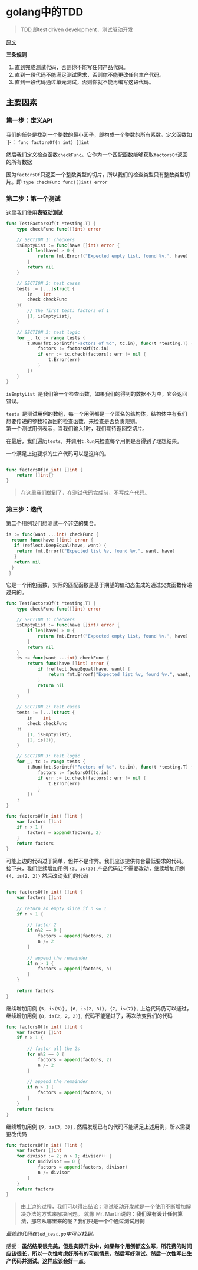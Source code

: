 # golang中的TDD
> TDD,即test driven development，测试驱动开发

[原文](https://medium.com/@pierreprinetti/test-driven-development-in-go-baeab5adb468)

**三条规则**
1. 直到完成测试代码，否则你不能写任何产品代码。
2. 直到一段代码不能满足测试需求，否则你不能更改任何生产代码。
3. 直到一段代码通过单元测试，否则你就不能再编写这段代码。

## 主要因素
### 第一步：定义API
我们的任务是找到一个整数的最小因子，即构成一个整数的所有素数。定义函数如下：
`func factorsOf(n int) []int`

然后我们定义检查函数`checkFunc`。它作为一个匹配函数能够获取`factorsOf`返回的所有数据

因为`factorsOf`只返回一个整数类型的切片，所以我们的检查类型只有整数类型切片。即
`type checkFunc func([]int) error`

### 第二步：第一个测试
这里我们使用**表驱动测试**
```go
func TestFactorsOf(t *testing.T) {
	type checkFunc func([]int) error

	// SECTION 1: checkers
	isEmptyList := func(have []int) error {
		if len(have) > 0 {
			return fmt.Errorf("Expected empty list, found %v.", have)
		}
		return nil
	}

	// SECTION 2: test cases
	tests := [...]struct {
		in    int
		check checkFunc
	}{
		// the first test: factors of 1
		{1, isEmptyList},
	}

	// SECTION 3: test logic
	for _, tc := range tests {
		t.Run(fmt.Sprintf("Factors of %d", tc.in), func(t *testing.T) {
			factors := factorsOf(tc.in)
			if err := tc.check(factors); err != nil {
				t.Error(err)
			}
		})
	}
}
```
`isEmptyList `是我们第一个检查函数，如果我们的得到的数据不为空，它会返回错误。

`tests `是测试用例的数组，每一个用例都是一个匿名的结构体，结构体中有我们想要传递的参数和返回的检查函数，来检查是否负责规则。  
第一个测试用例表示，当我们输入1时，我们期待返回空切片。
  
在最后，我们遍历`tests`，并调用`t.Run`来检查每个用例是否得到了理想结果。

一个满足上边要求的生产代码可以是这样的。
```go

func factorsOf(n int) []int {
	return []int{}
}
```
> 在这里我们做到了，在测试代码完成前，不写成产代码。

### 第三步：迭代
第二个用例我们想测试一个非空的集合。
```go
is := func(want ...int) checkFunc {
  return func(have []int) error {
   if !reflect.DeepEqual(have, want) {
    return fmt.Errorf("Expected list %v, found %v.", want, have)
   }
   return nil
  }
 }
```
它是一个闭包函数，实际的匹配函数是基于期望的值动态生成的通过父类函数传递过来的。
```go
func TestFactorsOf(t *testing.T) {
	type checkFunc func([]int) error

	// SECTION 1: checkers
	isEmptyList := func(have []int) error {
		if len(have) > 0 {
			return fmt.Errorf("Expected empty list, found %v.", have)
		}
		return nil
	}
	is := func(want ...int) checkFunc {
		return func(have []int) error {
			if !reflect.DeepEqual(have, want) {
				return fmt.Errorf("Expected list %v, found %v.", want, have)
			}
			return nil
		}
	}

	// SECTION 2: test cases
	tests := [...]struct {
		in    int
		check checkFunc
	}{
		{1, isEmptyList},
		{2, is(2)},
	}

	// SECTION 3: test logic
	for _, tc := range tests {
		t.Run(fmt.Sprintf("Factors of %d", tc.in), func(t *testing.T) {
			factors := factorsOf(tc.in)
			if err := tc.check(factors); err != nil {
				t.Error(err)
			}
		})
	}
}
```
```go
func factorsOf(n int) []int {
	var factors []int
	if n > 1 {
		factors = append(factors, 2)
	}
	return factors
}
```
可能上边的代码过于简单，但并不是作弊。我们应该提供符合最低要求的代码。  
接下来，我们继续增加用例
`
{3, is(3)}
`
产品代码让不需要改动，继续增加用例
`
{4, is(2, 2)}
`
然后改动我们的代码
```go

func factorsOf(n int) []int {
	var factors []int
	
	// return an empty slice if n <= 1
	if n > 1 {
		
		// factor 2
		if n%2 == 0 {
			factors = append(factors, 2)
			n /= 2
		}
		
		// append the remainder
		if n > 1 {
			factors = append(factors, n)
		}
	}
	
	return factors
}
```
继续增加用例
`
{5, is(5)},
{6, is(2, 3)},
{7, is(7)},
`
上边代码仍可以通过，继续增加用例
`{8, is(2, 2, 2)},`
代码不能通过了，再次改变我们的代码
```go
func factorsOf(n int) []int {
	var factors []int
	if n > 1 {
		
		// factor all the 2s
		for n%2 == 0 {
			factors = append(factors, 2)
			n /= 2
		}
		
		// append the remainder
		if n > 1 {
			factors = append(factors, n)
		}
	}
	return factors
}
```
继续增加用例
`{9, is(3, 3)},`
然后发现已有的代码不能满足上述用例，所以需要更改代码
```go
func factorsOf(n int) []int {
	var factors []int
	for divisor := 2; n > 1; divisor++ {
		for n%divisor == 0 {
			factors = append(factors, divisor)
			n /= divisor
		}
	}
	return factors
}
```

> 由上边的过程，我们可以得出结论：测试驱动开发就是一个使用不断增加解决办法的方式来解决问题。
就像 Mr. Martin说的：**我们没有设计任何算法，那它从哪里来的呢？我们只是一个个通过测试用例**

*最终的代码在`tdd_test.go`中可以找到。*

感受：**虽然结果很完美，但是实际开发中，如果每个用例都这么写，所花费的时间应该很长，所以一次性考虑好所有的可能情景，然后写好测试。然后一次性写出生产代码并测试。这样应该会好一点。**
